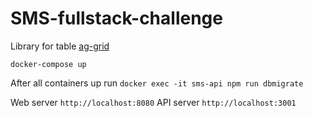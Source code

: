 # SMS-fullstack-challenge

Library for table
[ag-grid](https://www.ag-grid.com/)

`docker-compose up`

After all containers up run 
`docker exec -it sms-api npm run dbmigrate`

Web server `http://localhost:8080`
API server `http://localhost:3001`
